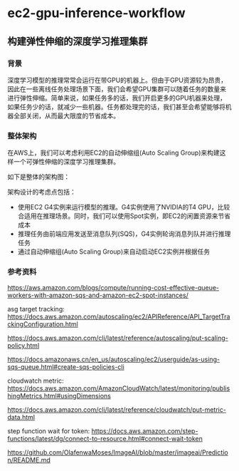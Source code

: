# ec2-gpu-inference-workflow

## 构建弹性伸缩的深度学习推理集群

### 背景

深度学习模型的推理常常会运行在带GPU的机器上。但由于GPU资源较为昂贵，因此在一些离线任务处理场景下面，我们会希望GPU集群可以随着任务的数量来进行弹性伸缩。简单来说，如果任务多的话，我们开启更多的GPU机器来处理，如果任务少的话，就减少一些机器。任务都处理完的话，我们甚至会希望能够将机器全部关闭，从而最大限度的节省成本。

### 整体架构 

在AWS上，我们可以考虑利用EC2的自动伸缩组(Auto Scaling Group)来构建这样一个可弹性伸缩的深度学习推理集群。

如下是整体的架构图：



架构设计的考虑点包括：

- 使用EC2 G4实例来运行模型的推理。G4实例使用了NVIDIA的T4 GPU，比较合适用在推理场景。同时，我们可以使用Spot实例，即EC2的闲置资源来节省成本
- 推理任务由前端应用发送至消息队列(SQS)，G4实例轮询消息列队并进行推理任务
- 通过自动伸缩组(Auto Scaling Group)来自动启动EC2实例并根据任务


### 参考资料

https://aws.amazon.com/blogs/compute/running-cost-effective-queue-workers-with-amazon-sqs-and-amazon-ec2-spot-instances/

asg target tracking:
https://docs.aws.amazon.com/autoscaling/ec2/APIReference/API_TargetTrackingConfiguration.html

https://docs.aws.amazon.com/cli/latest/reference/autoscaling/put-scaling-policy.html

https://docs.amazonaws.cn/en_us/autoscaling/ec2/userguide/as-using-sqs-queue.html#create-sqs-policies-cli

cloudwatch metric:
https://docs.aws.amazon.com/AmazonCloudWatch/latest/monitoring/publishingMetrics.html#usingDimensions

https://docs.aws.amazon.com/cli/latest/reference/cloudwatch/put-metric-data.html

step function wait for token:
https://docs.aws.amazon.com/step-functions/latest/dg/connect-to-resource.html#connect-wait-token



https://github.com/OlafenwaMoses/ImageAI/blob/master/imageai/Prediction/README.md


